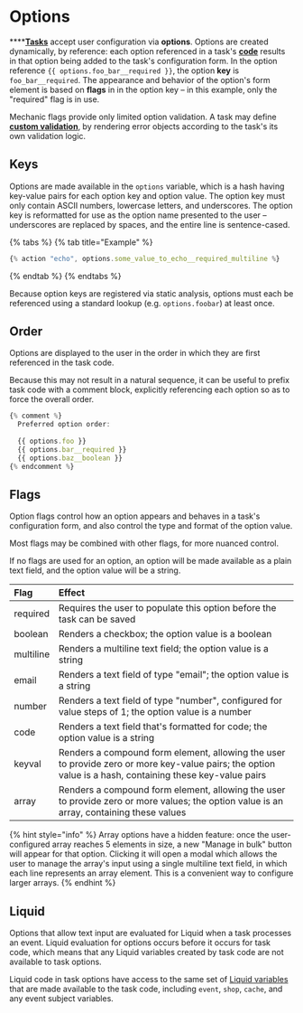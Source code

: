 # Options

\*\*\*\*[**Tasks**](../) accept user configuration via **options**. Options are created dynamically, by reference: each option referenced in a task's [**code**](../code/) results in that option being added to the task's configuration form. In the option reference `{{ options.foo_bar__required }}`, the option **key** is `foo_bar__required`. The appearance and behavior of the option's form element is based on **flags** in in the option key – in this example, only the "required" flag is in use.

Mechanic flags provide only limited option validation. A task may define [**custom validation**](custom-validation.md), by rendering error objects according to the task's its own validation logic.

## Keys

Options are made available in the `options` variable, which is a hash having key-value pairs for each option key and option value. The option key must only contain ASCII numbers, lowercase letters, and underscores. The option key is reformatted for use as the option name presented to the user – underscores are replaced by spaces, and the entire line is sentence-cased.

{% tabs %}
{% tab title="Example" %}
```javascript
{% action "echo", options.some_value_to_echo__required_multiline %}
```
{% endtab %}
{% endtabs %}

Because option keys are registered via static analysis, options must each be referenced using a standard lookup \(e.g. `options.foobar`\) at least once.

## Order

Options are displayed to the user in the order in which they are first referenced in the task code.

Because this may not result in a natural sequence, it can be useful to prefix task code with a comment block, explicitly referencing each option so as to force the overall order.

```javascript
{% comment %}
  Preferred option order:
  
  {{ options.foo }}
  {{ options.bar__required }}
  {{ options.baz__boolean }}
{% endcomment %}
```

## Flags

Option flags control how an option appears and behaves in a task's configuration form, and also control the type and format of the option value.

Most flags may be combined with other flags, for more nuanced control.

If no flags are used for an option, an option will be made available as a plain text field, and the option value will be a string.

| Flag | Effect |
| :--- | :--- |
| required | Requires the user to populate this option before the task can be saved |
| boolean | Renders a checkbox; the option value is a boolean |
| multiline | Renders a multiline text field; the option value is a string |
| email | Renders a text field of type "email"; the option value is a string |
| number | Renders a text field of type "number", configured for value steps of 1; the option value is a number |
| code | Renders a text field that's formatted for code; the option value is a string |
| keyval | Renders a compound form element, allowing the user to provide zero or more key-value pairs; the option value is a hash, containing these key-value pairs |
| array | Renders a compound form element, allowing the user to provide zero or more values; the option value is an array, containing these values |

{% hint style="info" %}
Array options have a hidden feature: once the user-configured array reaches 5 elements in size, a new "Manage in bulk" button will appear for that option. Clicking it will open a modal which allows the user to manage the array's input using a single multiline text field, in which each line represents an array element. This is a convenient way to configure larger arrays.
{% endhint %}

## Liquid

Options that allow text input are evaluated for Liquid when a task processes an event. Liquid evaluation for options occurs before it occurs for task code, which means that any Liquid variables created by task code are not available to task options.

Liquid code in task options have access to the same set of [Liquid variables](../code/environment-variables.md) that are made available to the task code, including `event`, `shop`, `cache`, and any event subject variables.

